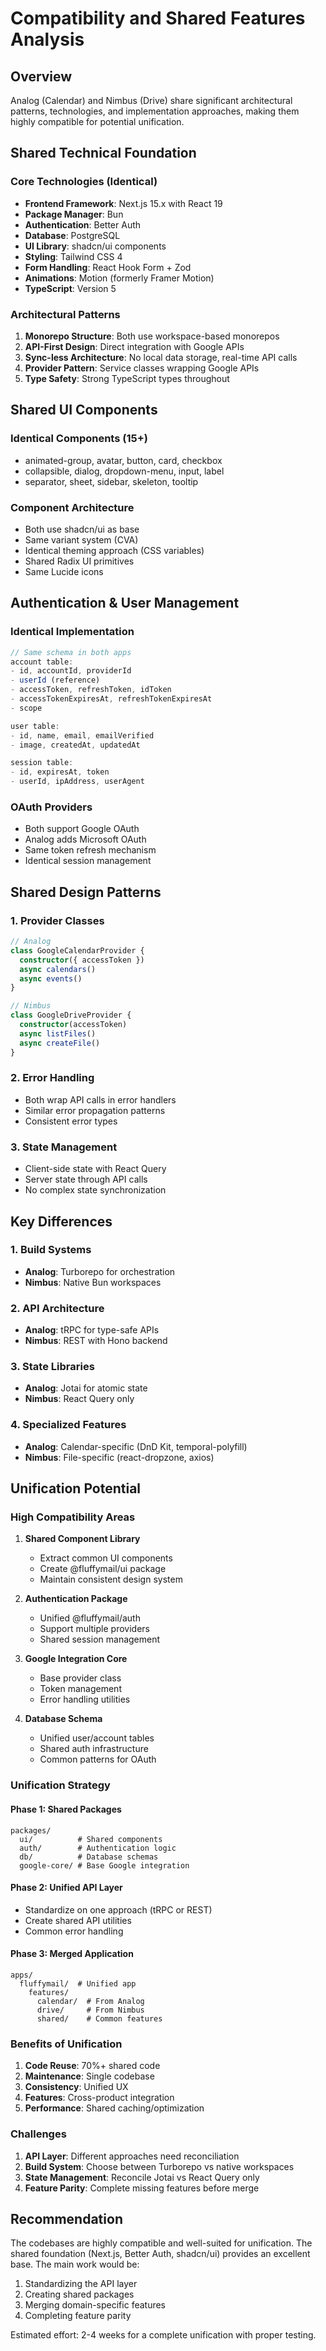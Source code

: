 # Compatibility and Shared Features Analysis

## Overview

Analog (Calendar) and Nimbus (Drive) share significant architectural patterns, technologies, and implementation approaches, making them highly compatible for potential unification.

## Shared Technical Foundation

### Core Technologies (Identical)
- **Frontend Framework**: Next.js 15.x with React 19
- **Package Manager**: Bun
- **Authentication**: Better Auth
- **Database**: PostgreSQL
- **UI Library**: shadcn/ui components
- **Styling**: Tailwind CSS 4
- **Form Handling**: React Hook Form + Zod
- **Animations**: Motion (formerly Framer Motion)
- **TypeScript**: Version 5

### Architectural Patterns
1. **Monorepo Structure**: Both use workspace-based monorepos
2. **API-First Design**: Direct integration with Google APIs
3. **Sync-less Architecture**: No local data storage, real-time API calls
4. **Provider Pattern**: Service classes wrapping Google APIs
5. **Type Safety**: Strong TypeScript types throughout

## Shared UI Components

### Identical Components (15+)
- animated-group, avatar, button, card, checkbox
- collapsible, dialog, dropdown-menu, input, label
- separator, sheet, sidebar, skeleton, tooltip

### Component Architecture
- Both use shadcn/ui as base
- Same variant system (CVA)
- Identical theming approach (CSS variables)
- Shared Radix UI primitives
- Same Lucide icons

## Authentication & User Management

### Identical Implementation
```typescript
// Same schema in both apps
account table:
- id, accountId, providerId
- userId (reference)
- accessToken, refreshToken, idToken
- accessTokenExpiresAt, refreshTokenExpiresAt
- scope

user table:
- id, name, email, emailVerified
- image, createdAt, updatedAt

session table:
- id, expiresAt, token
- userId, ipAddress, userAgent
```

### OAuth Providers
- Both support Google OAuth
- Analog adds Microsoft OAuth
- Same token refresh mechanism
- Identical session management

## Shared Design Patterns

### 1. Provider Classes
```typescript
// Analog
class GoogleCalendarProvider {
  constructor({ accessToken })
  async calendars()
  async events()
}

// Nimbus
class GoogleDriveProvider {
  constructor(accessToken)
  async listFiles()
  async createFile()
}
```

### 2. Error Handling
- Both wrap API calls in error handlers
- Similar error propagation patterns
- Consistent error types

### 3. State Management
- Client-side state with React Query
- Server state through API calls
- No complex state synchronization

## Key Differences

### 1. Build Systems
- **Analog**: Turborepo for orchestration
- **Nimbus**: Native Bun workspaces

### 2. API Architecture
- **Analog**: tRPC for type-safe APIs
- **Nimbus**: REST with Hono backend

### 3. State Libraries
- **Analog**: Jotai for atomic state
- **Nimbus**: React Query only

### 4. Specialized Features
- **Analog**: Calendar-specific (DnD Kit, temporal-polyfill)
- **Nimbus**: File-specific (react-dropzone, axios)

## Unification Potential

### High Compatibility Areas

1. **Shared Component Library**
   - Extract common UI components
   - Create @fluffymail/ui package
   - Maintain consistent design system

2. **Authentication Package**
   - Unified @fluffymail/auth
   - Support multiple providers
   - Shared session management

3. **Google Integration Core**
   - Base provider class
   - Token management
   - Error handling utilities

4. **Database Schema**
   - Unified user/account tables
   - Shared auth infrastructure
   - Common patterns for OAuth

### Unification Strategy

#### Phase 1: Shared Packages
```
packages/
  ui/          # Shared components
  auth/        # Authentication logic
  db/          # Database schemas
  google-core/ # Base Google integration
```

#### Phase 2: Unified API Layer
- Standardize on one approach (tRPC or REST)
- Create shared API utilities
- Common error handling

#### Phase 3: Merged Application
```
apps/
  fluffymail/  # Unified app
    features/
      calendar/  # From Analog
      drive/     # From Nimbus
      shared/    # Common features
```

### Benefits of Unification

1. **Code Reuse**: 70%+ shared code
2. **Maintenance**: Single codebase
3. **Consistency**: Unified UX
4. **Features**: Cross-product integration
5. **Performance**: Shared caching/optimization

### Challenges

1. **API Layer**: Different approaches need reconciliation
2. **Build System**: Choose between Turborepo vs native workspaces
3. **State Management**: Reconcile Jotai vs React Query only
4. **Feature Parity**: Complete missing features before merge

## Recommendation

The codebases are highly compatible and well-suited for unification. The shared foundation (Next.js, Better Auth, shadcn/ui) provides an excellent base. The main work would be:

1. Standardizing the API layer
2. Creating shared packages
3. Merging domain-specific features
4. Completing feature parity

Estimated effort: 2-4 weeks for a complete unification with proper testing.